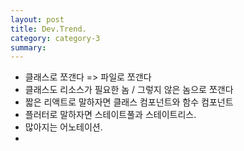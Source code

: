 ```yaml
---  
layout: post  
title: Dev.Trend.  
category: category-3  
summary:   
---  
```

  
- 클래스로 쪼갠다 => 파일로 쪼갠다   
- 클래스도 리소스가 필요한 놈 / 그렇지 않은 놈으로 쪼갠다  
- 짧은 리액트로 말하자면 클래스 컴포넌트와 함수 컴포넌트  
- 플러터로 말하자면 스테이트풀과 스테이트리스.   
- 많아지는 어노테이션.
- 

